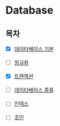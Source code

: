 # Database

## 목차

- [x] [데이터베이스 기본](./Base.md)
<br> <br>
- [ ] [정규화](./Normalization.md)
<br> <br>
- [x] [트랜잭션](./Transaction.md)
<br> <br>
- [ ] [데이터베이스 종류](./Category_of_database.md)
<br> <br>
- [ ] [인덱스](./Index.md)
<br> <br>
- [ ] [조인](./Join.md)
